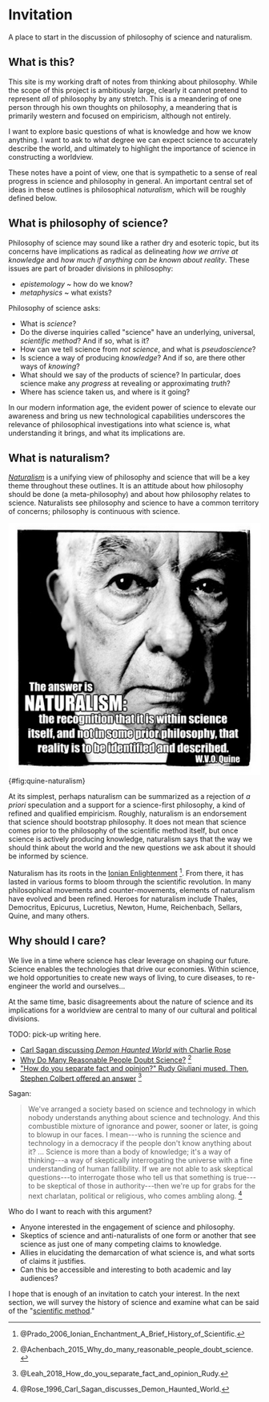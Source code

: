 Invitation
================================================================================

A place to start in the discussion of philosophy of science and naturalism.


What is this?
--------------------------------------------------------------------------------

This site is my working draft of notes from thinking about philosophy.
While the scope of this project is ambitiously large,
clearly it cannot pretend to represent *all* of philosophy by any stretch.
This is a meandering of one person through his own thoughts on philosophy,
a meandering that is primarily western and focused on empiricism,
although not entirely.

I want to explore basic questions of what is knowledge and how we know anything.
I want to ask to what degree we can expect science to accurately describe the world,
and ultimately to highlight the importance of science in constructing a worldview.

These notes have a point of view,
one that is sympathetic to a sense of real progress in science
and philosophy in general.
An important central set of ideas in these outlines is philosophical *naturalism*,
which will be roughly defined below.


What is philosophy of science?
--------------------------------------------------------------------------------

Philosophy of science may sound like a rather dry and esoteric topic,
but its concerns have implications as radical as delineating
*how we arrive at knowledge* and
*how much if anything can be known about reality*.
These issues are part of broader divisions in philosophy:

-   *epistemology* ~ how do we know?
-   *metaphysics* ~ what exists?

Philosophy of science asks:

-   What is *science*?
-   Do the diverse inquiries called "science"
    have an underlying, universal, *scientific method*? And if so, what is it?
-   How can we tell science from *not science*, and what is *pseudoscience*?
-   Is science a way of producing *knowledge*?
    And if so, are there other ways of *knowing*?
-   What should we say of the products of science?
    In particular, does science make any *progress* at
    revealing or approximating *truth*?
-   Where has science taken us, and where is it going?

In our modern information age,
the evident power of science to elevate our awareness and bring us new
technological capabilities
underscores the relevance of philosophical investigations into
what science is, what understanding it brings,
and what its implications are.


What is naturalism?
--------------------------------------------------------------------------------

*[Naturalism](http://rreece.github.io/outline-of-philosophy/naturalism.html)*
is a unifying view of philosophy and science that will be a key theme
throughout these outlines.
It is an attitude about how philosophy should be done (a meta-philosophy)
and about how philosophy relates to science.
Naturalists see philosophy and science to have a common territory of concerns;
philosophy is continuous with science.

![Quine meme by [Daniel Estrada](https://plus.google.com/+DanielEstrada/posts/VPPtWTLTyUC).](img/quine-naturalism.png){#fig:quine-naturalism}

At its simplest, perhaps naturalism
can be summarized as a rejection of *a priori* speculation
and a support for a science-first philosophy,
a kind of refined and qualified empiricism.
Roughly, naturalism is an endorsement that science should bootstrap philosophy.
It does not mean that science comes prior to the philosophy of the scientific method itself,
but once science is actively producing knowledge,
naturalism says that the way we should think about the world
and the new questions we ask about it should be informed by science.

Naturalism has its roots in the [Ionian Enlightenment](http://www.naturalism.org/worldview-naturalism/history-of-naturalism) [^Prado2006].
From there, it has lasted in various forms to bloom through the scientific revolution.
In many philosophical movements and counter-movements,
elements of naturalism have evolved and been refined.
Heroes for naturalism include Thales, Democritus, 
Epicurus, Lucretius, Newton, Hume, Reichenbach, Sellars, Quine, 
and many others.

[^Prado2006]: @Prado_2006_Ionian_Enchantment_A_Brief_History_of_Scientific\.


Why should I care?
--------------------------------------------------------------------------------

We live in a time where science has clear leverage on shaping our future.
Science enables the technologies that drive our economies.
Within science, we hold opportunities to create new ways of living,
to cure diseases, to re-engineer the world and ourselves...

At the same time, basic disagreements about the nature of science and
its implications for a worldview
are central to many of our cultural and political divisions.

TODO: pick-up writing here.

-   [Carl Sagan discussing *Demon Haunted World* with Charlie Rose](https://www.youtube.com/watch?v=U8HEwO-2L4w)
-   [Why Do Many Reasonable People Doubt Science?](https://www.nationalgeographic.com/magazine/2015/03/science-doubters-climate-change-vaccinations-gmos/) [^Achenbach2015]
-   ["How do you separate fact and opinion?" Rudy Giuliani mused. Then, Stephen Colbert offered an answer](https://www.salon.com/2018/05/08/how-do-you-separate-fact-and-opinion-rudy-giuliani-mused-then-stephen-colbert-offered-an-answer/) [^Leah2018]

Sagan:

>   We've arranged a society based on science and technology in which
>   nobody understands anything about science and technology.
>   And this combustible mixture of ignorance and power, sooner or later,
>   is going to blowup in our faces.
>   I mean---who is running the science and technology in a democracy
>   if the people don't know anything about it? ...
>   Science is more than a body of knowledge; it's a way of thinking---a
>   way of skeptically interrogating the universe with a fine
>   understanding of human fallibility.
>   If we are not able to ask skeptical questions---to
>   interrogate those who tell us that something is true---to
>   be skeptical of those in authority---then
>   we're up for grabs for the next charlatan, political or religious,
>   who comes ambling along. [^Rose1996]

Who do I want to reach with this argument?

-   Anyone interested in the engagement of science and philosophy.
-   Skeptics of science and anti-naturalists of one form or another that see science
    as just one of many competing claims to knowledge.
-   Allies in elucidating the demarcation of what science is,
    and what sorts of claims it justifies.
-   Can this be accessible and interesting to both academic and lay audiences?

I hope that is enough of an invitation to catch your interest.
In the next section, we will survey the history of science and
examine what can be said of the "[scientific method](scientific-method.html)."

[^Achenbach2015]: @Achenbach_2015_Why_do_many_reasonable_people_doubt_science\. 
[^Rose1996]: @Rose_1996_Carl_Sagan_discusses_Demon_Haunted_World\.
[^Leah2018]: @Leah_2018_How_do_you_separate_fact_and_opinion_Rudy\.


<!-- REFERENCES -->
